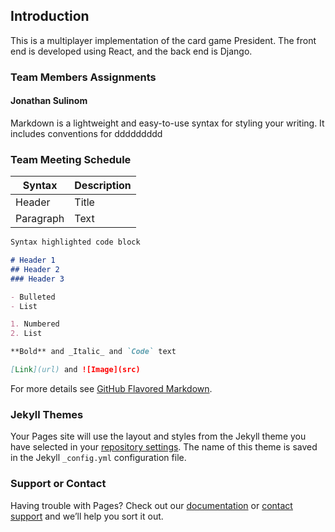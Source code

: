 ## Introduction

This is a multiplayer implementation of the card game President. The front end is developed using React, and the back end is Django.

### Team Members Assignments
#### Jonathan Sulinom
Markdown is a lightweight and easy-to-use syntax for styling your writing. It includes conventions for ddddddddd

### Team Meeting Schedule

| Syntax      | Description |
| ----------- | ----------- |
| Header      | Title       |
| Paragraph   | Text        |


```markdown
Syntax highlighted code block

# Header 1
## Header 2
### Header 3

- Bulleted
- List

1. Numbered
2. List

**Bold** and _Italic_ and `Code` text

[Link](url) and ![Image](src)
```

For more details see [GitHub Flavored Markdown](https://guides.github.com/features/mastering-markdown/).

### Jekyll Themes

Your Pages site will use the layout and styles from the Jekyll theme you have selected in your [repository settings](https://github.com/ben-cheng565/COMPSCI732-Group25/settings). The name of this theme is saved in the Jekyll `_config.yml` configuration file.

### Support or Contact

Having trouble with Pages? Check out our [documentation](https://help.github.com/categories/github-pages-basics/) or [contact support](https://github.com/contact) and we’ll help you sort it out.
